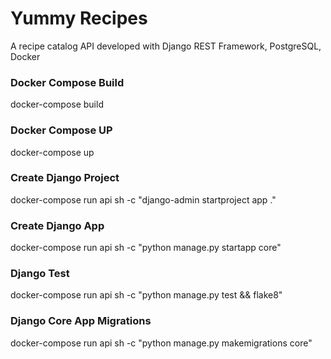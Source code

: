 # Yummy Recipes
A recipe catalog API developed with Django REST Framework, PostgreSQL, Docker  

### Docker Compose Build
docker-compose build

### Docker Compose UP
docker-compose up

### Create Django Project
docker-compose run api sh -c "django-admin startproject app ."

### Create Django App
docker-compose run api sh -c "python manage.py startapp core"

### Django Test
docker-compose run api sh -c "python manage.py test && flake8"

### Django Core App Migrations
docker-compose run api sh -c "python manage.py makemigrations core"
